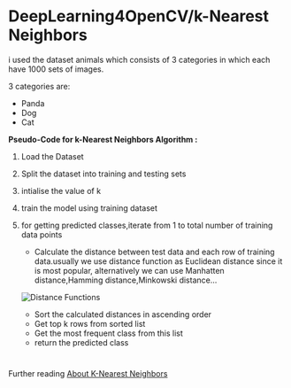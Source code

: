 # DeepLearning4OpenCV/k-Nearest Neighbors

i used the dataset animals which consists of 3 categories in which each have 1000 sets of images.

3 categories are:
* Panda
* Dog
* Cat

**Pseudo-Code for k-Nearest Neighbors Algorithm :**

1. Load the Dataset
2. Split the dataset into training and testing sets
3. intialise the value of k
4. train the model using training dataset
5. for getting predicted classes,iterate from 1 to total number of training data points
    * Calculate the distance between test data and each row of training data.usually we use distance function as Euclidean distance since it is most popular, alternatively we can use Manhatten distance,Hamming distance,Minkowski distance...
    
    ![Distance Functions](https://ibb.co/6rdkPMK)
    
    * Sort the calculated distances in ascending order
    * Get top k rows from sorted list
    * Get the most frequent class from this list
    * return the predicted class

#

Further reading [About K-Nearest Neighbors ](http://www.saedsayad.com/k_nearest_neighbors.htm)
